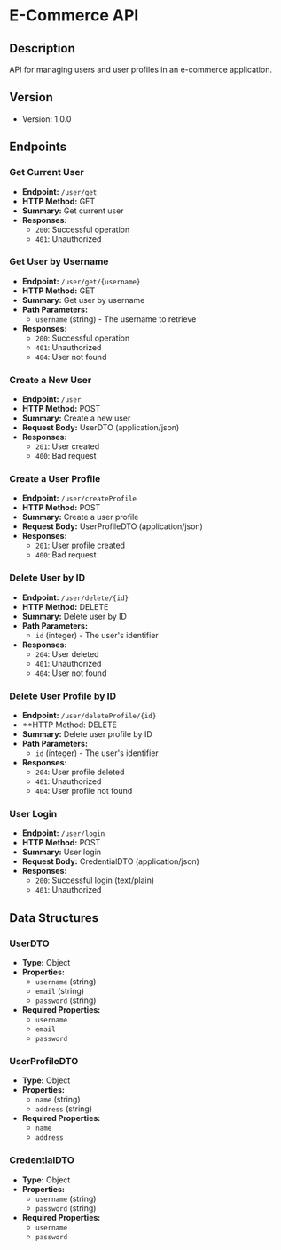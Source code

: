 # E-Commerce API

## Description
API for managing users and user profiles in an e-commerce application.

## Version
- Version: 1.0.0

## Endpoints

### Get Current User
- **Endpoint:** `/user/get`
- **HTTP Method:** GET
- **Summary:** Get current user
- **Responses:**
    - `200`: Successful operation
    - `401`: Unauthorized

### Get User by Username
- **Endpoint:** `/user/get/{username}`
- **HTTP Method:** GET
- **Summary:** Get user by username
- **Path Parameters:**
    - `username` (string) - The username to retrieve
- **Responses:**
    - `200`: Successful operation
    - `401`: Unauthorized
    - `404`: User not found

### Create a New User
- **Endpoint:** `/user`
- **HTTP Method:** POST
- **Summary:** Create a new user
- **Request Body:** UserDTO (application/json)
- **Responses:**
    - `201`: User created
    - `400`: Bad request

### Create a User Profile
- **Endpoint:** `/user/createProfile`
- **HTTP Method:** POST
- **Summary:** Create a user profile
- **Request Body:** UserProfileDTO (application/json)
- **Responses:**
    - `201`: User profile created
    - `400`: Bad request

### Delete User by ID
- **Endpoint:** `/user/delete/{id}`
- **HTTP Method:** DELETE
- **Summary:** Delete user by ID
- **Path Parameters:**
    - `id` (integer) - The user's identifier
- **Responses:**
    - `204`: User deleted
    - `401`: Unauthorized
    - `404`: User not found

### Delete User Profile by ID
- **Endpoint:** `/user/deleteProfile/{id}`
- **HTTP Method: DELETE
- **Summary:** Delete user profile by ID
- **Path Parameters:**
    - `id` (integer) - The user's identifier
- **Responses:**
    - `204`: User profile deleted
    - `401`: Unauthorized
    - `404`: User profile not found

### User Login
- **Endpoint:** `/user/login`
- **HTTP Method:** POST
- **Summary:** User login
- **Request Body:** CredentialDTO (application/json)
- **Responses:**
    - `200`: Successful login (text/plain)
    - `401`: Unauthorized

## Data Structures

### UserDTO
- **Type:** Object
- **Properties:**
    - `username` (string)
    - `email` (string)
    - `password` (string)
- **Required Properties:**
    - `username`
    - `email`
    - `password`

### UserProfileDTO
- **Type:** Object
- **Properties:**
    - `name` (string)
    - `address` (string)
- **Required Properties:**
    - `name`
    - `address`

### CredentialDTO
- **Type:** Object
- **Properties:**
    - `username` (string)
    - `password` (string)
- **Required Properties:**
    - `username`
    - `password`
